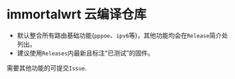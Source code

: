 # immortalwrt 云编译仓库

* 默认整合所有路由基础功能(`pppoe`、`ipv6`等)，其他功能均会在`Release`简介处列出。
* 建议使用`Releases`内最新且标注“已测试”的固件。

需要其他功能的可提交`Issue`.
